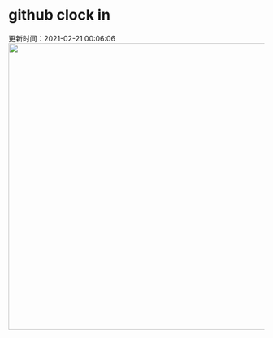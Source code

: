 # github clock in
更新时间：2021-02-21 00:06:06
 <img style="-webkit-user-select: none;margin: auto;cursor: zoom-in;" src="https://cn.bing.com/th?id=OHR.Porto_ZH-CN9117852684_1920x1080.jpg&rf=LaDigue_1920x1080.jpg&pid=hp" width="1004" height="564"> 